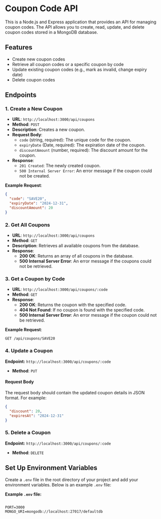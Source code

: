 # Coupon Code API

This is a Node.js and Express application that provides an API for managing coupon codes. The API allows you to create, read, update, and delete coupon codes stored in a MongoDB database.

## Features

- Create new coupon codes
- Retrieve all coupon codes or a specific coupon by code
- Update existing coupon codes (e.g., mark as invalid, change expiry date)
- Delete coupon codes


## Endpoints

### 1. Create a New Coupon

- **URL**: `http://localhost:3000/api/coupons`
- **Method**: `POST`
- **Description**: Creates a new coupon.
- **Request Body**:
  - `code` (string, required): The unique code for the coupon.
  - `expiryDate` (Date, required): The expiration date of the coupon.
  - `discountAmount` (number, required): The discount amount for the coupon.
- **Response**:
  - `201 Created`: The newly created coupon.
  - `500 Internal Server Error`: An error message if the coupon could not be created.

**Example Request**:
```json
{
  "code": "SAVE20",
  "expiryDate": "2024-12-31",
  "discountAmount": 20
}
```
### 2. Get All Coupons

- **URL**: `http://localhost:3000/api/coupons`
- **Method**: `GET`
- **Description**: Retrieves all available coupons from the database.
- **Response**:
  - **200 OK**: Returns an array of all coupons in the database.
  - **500 Internal Server Error**: An error message if the coupons could not be retrieved.

### 3. Get a Coupon by Code

- **URL**: `http://localhost:3000/api/coupons/:code`
- **Method**: `GET`
- **Response**:
  - **200 OK**: Returns the coupon with the specified code.
  - **404 Not Found**: If no coupon is found with the specified code.
  - **500 Internal Server Error**: An error message if the coupon could not be retrieved.

**Example Request**:
```http
GET /api/coupons/SAVE20
```

### 4. Update a Coupon

**Endpoint:** `http://localhost:3000/api/coupons/:code`
- **Method**: `PUT`


#### Request Body

The request body should contain the updated coupon details in JSON format. For example:

```json
{
  "discount": 20,
  "expiresAt": "2024-12-31"
}
```
### 5. Delete a Coupon

**Endpoint:** `http://localhost:3000/api/coupons/:code`
- **Method**: `DELETE`





## Set Up Environment Variables

Create a `.env` file in the root directory of your project and add your environment variables. Below is an example `.env` file:

**Example `.env` file:**
```env

PORT=3000
MONGO_URI=mongodb://localhost:27017/defaultdb

